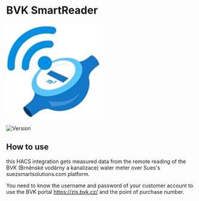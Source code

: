 # BVK SmartReader

![Logo](custom_components/bvk_smartreader/icon.png)

![Version](https://img.shields.io/badge/version-1.0.8-blue)

## How to use

this HACS integration gets measured data from the remote reading of the BVK (Brněnské vodárny a kanalizace) water meter over Sues's suezsmartsolutions.com platform.

You need to know the username and password of your customer account to use the BVK portal https://zis.bvk.cz/ and the point of purchase number.

